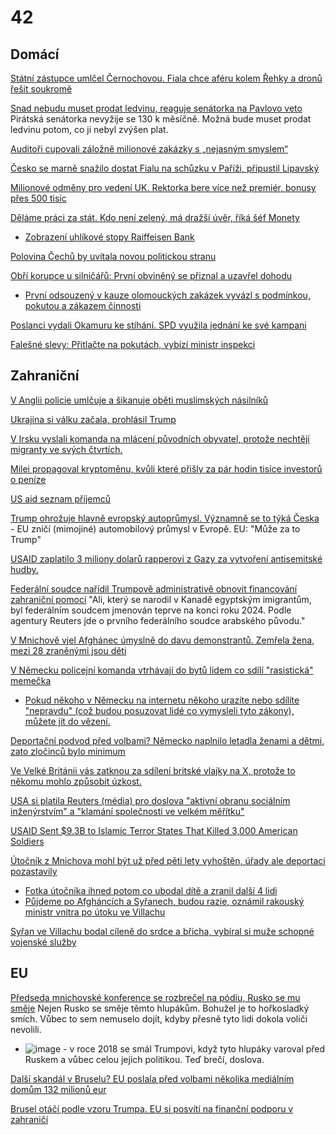 # 42

## Domácí

[Státní zástupce umlčel Černochovou. Fiala chce aféru kolem Řehky a dronů řešit soukromě ](https://www.echo24.cz/a/HCNp2/zpravy-drony-nemesis-skupina-d-karel-rehka-jana-cernochova-schuzka-petr-fiala-ondrej-vetchy-vojenska-policie-vysetrovani)

[Snad nebudu muset prodat ledvinu, reaguje senátorka na Pavlovo veto](https://www.idnes.cz/zpravy/domaci/senatorka-sipova-adela-ledvina-penize-mzda-prezident-veto.A250218_084730_domaci_ikro) Pirátská senátorka nevyžije se 130 k měsíčně. Možná bude muset prodat ledvinu potom, co ji nebyl zvýšen plat.

[Auditoři cupovali záložně milionové zakázky s „nejasným smyslem“](https://www.seznamzpravy.cz/clanek/domaci-kauzy-velke-zakazky-s-nejasnym-smyslem-auditory-v-zalozne-zaujal-specialni-byznys-269849)

[Česko se marně snažilo dostat Fialu na schůzku v Paříži, připustil Lipavský](https://cnn.iprima.cz/cesko-se-marne-snazilo-dostat-fialu-na-schuzku-v-parizi-pripustil-lipavsky-466437)

[Milionové odměny pro vedení UK. Rektorka bere více než premiér, bonusy přes 500 tisíc](https://www.echo24.cz/a/HNQem/zpravy-domov-milionove-odmeny-pro-vedeni-uk-rektorka-bere-vice-nez-premier-bonusy-stovky-tisic)

[Děláme práci za stát. Kdo není zelený, má dražší úvěr, říká šéf Monety](https://www.seznamzpravy.cz/clanek/porady-inside-talks-delame-praci-za-stat-kdo-neni-zeleny-ma-drazsi-uver-rika-sef-monety-269955)
 * [Zobrazení uhlíkové stopy Raiffeisen Bank](https://www.rb.cz/o-nas/spolecenska-odpovednost/uhlikova-stopa)

[Polovina Čechů by uvítala novou politickou stranu](https://www.novinky.cz/clanek/volby-do-poslanecke-snemovny-polovina-cechu-by-uvitala-novou-politickou-stranu-40508998)

[Obří korupce u silničářů: První obviněný se přiznal a uzavřel dohodu](https://www.seznamzpravy.cz/clanek/domaci-kauzy-obri-korupce-u-silnicaru-prvni-obvineny-se-priznal-a-uzavrel-dohodu-269787)
  *  [První odsouzený v kauze olomouckých zakázek vyvázl s podmínkou, pokutou a zákazem činnosti](https://www.novinky.cz/clanek/krimi-prvni-odsouzeny-v-kauze-olomouckych-zakazek-vyvazl-s-podminkou-pokutou-a-zakazem-cinnosti-40508978)

[Poslanci vydali Okamuru ke stíhání. SPD využila jednání ke své kampani](https://www.idnes.cz/zpravy/domaci/snemovna-vydani-tomio-okamura-trestni-stihani-sireni-nenavisti.A250212_132138_domaci_kop)

[Falešné slevy: Přitlačte na pokutách, vybízí ministr inspekci](https://www.novinky.cz/clanek/ekonomika-falesne-slevy-pritlacte-na-pokutach-vybizi-ministr-inspekci-40508634)

## Zahraniční

[V Anglii policie umlčuje a šikanuje oběti muslimských násilníků](https://x.com/HoodedClaw1974/status/1891457846643990922)

[Ukrajina si válku začala, prohlásil Trump](https://www.novinky.cz/clanek/zahranicni-amerika-trump-pokud-chce-vyslat-evropa-vojaky-na-ukrajinu-je-to-v-poradku-40509644)

[V Irsku vyslali komanda na mlácení původních obyvatel, protože nechtějí migranty ve svých čtvrtích.](https://x.com/Mick_O_Keeffe/status/1891820498209722572)

[Milei propagoval kryptoměnu, kvůli které přišly za pár hodin tisíce investorů o peníze](https://www.novinky.cz/clanek/ekonomika-milei-propagoval-kryptomenu-kvuli-ktere-prisly-za-par-hodin-tisice-investoru-o-penize-40509299)

[US aid seznam příjemců](https://www.usaspending.gov/recipient)

[Trump ohrožuje hlavně evropský autoprůmysl. Významně se to týká Česka](https://www.novinky.cz/clanek/ekonomika-trump-ohrozuje-hlavne-evropsky-autoprumysl-vyznamne-se-to-tyka-ceska-40508950) - EU zničí (mimojiné) automobilový průmysl v Evropě. EU: "Může za to Trump"

[USAID zaplatilo 3 miliony dolarů rapperovi z Gazy za vytvoření antisemitské hudby.](https://x.com/AGunsberger/status/1890269667677311397)

[Federální soudce nařídil Trumpově administrativě obnovit financování zahraniční pomoci](https://www.novinky.cz/clanek/zahranicni-amerika-federalni-soudce-naridil-trumpove-administrative-obnovit-financovani-zahranicni-pomoci-40509061) "Ali, který se narodil v Kanadě egyptským imigrantům, byl federálním soudcem jmenován teprve na konci roku 2024. Podle agentury Reuters jde o prvního federálního soudce arabského původu."

[V Mnichově vjel Afghánec úmyslně do davu demonstrantů. Zemřela žena, mezi 28 zraněnými jsou děti](https://www.novinky.cz/clanek/zahranicni-evropa-v-mnichove-vjelo-auto-do-lidi-40508894)

[V Německu policejní komanda vtrhávají do bytů lidem co sdílí "rasistická" memečka](https://x.com/RadioGenoa/status/1891378617965228411)
 * [Pokud někoho v Německu na internetu někoho urazíte nebo sdílíte "nepravdu" (což budou posuzovat lidé co vymysleli tyto zákony), můžete jít do vězení.](https://x.com/EndWokeness/status/1891302425190863347)

[Deportační podvod před volbami? Německo naplnilo letadla ženami a dětmi, zato zločinců bylo minimum](https://www.novinky.cz/clanek/zahranicni-evropa-deportacni-podvod-pred-volbami-nemecko-naplnilo-letadla-zenami-a-detmi-zato-zlocincu-bylo-minimum-40509488)

[Ve Velké Británii vás zatknou za sdílení britské vlajky na X, protože to někomu mohlo způsobit úzkost.](https://x.com/Ministerstvocz/status/1891786209208291662)

[USA si platila Reuters (média) pro doslova "aktivní obranu sociálním inženýrstvím" a "klamání společnosti ve velkém měřítku"](https://x.com/elonmusk/status/1889896827513868734)

[USAID Sent $9.3B to Islamic Terror States That Killed 3,000 American Soldiers ](https://www.danielgreenfield.org/2025/02/usaid-sent-93b-to-islamic-terror-states.html)

[Útočník z Mnichova mohl být už před pěti lety vyhoštěn, úřady ale deportaci pozastavily](https://www.novinky.cz/clanek/zahranicni-utocnik-z-mnichova-mohl-byt-uz-pred-peti-lety-vyhosten-urady-ale-deportaci-pozastavily-40509169)
 * [Fotka útočníka ihned potom co ubodal dítě a zranil další 4 lidi](https://x.com/Martin_Sellner/status/1890832981603840273)
 * [Půjdeme po Afgháncích a Syřanech, budou razie, oznámil rakouský ministr vnitra po útoku ve Villachu](https://www.novinky.cz/clanek/zahranicni-evropa-pujdeme-po-afghancich-a-syranech-budou-razie-oznamil-rakousky-ministr-vnitra-po-utoku-ve-villachu-40509262)

[Syřan ve Villachu bodal cíleně do srdce a břicha, vybíral si muže schopné vojenské služby](https://www.novinky.cz/clanek/zahranicni-evropa-syran-ve-villachu-bodal-cilene-do-srdce-a-bricha-vybiral-si-muze-schopne-vojenske-sluzby-40509534)

## EU 

[Předseda mnichovské konference se rozbrečel na pódiu, Rusko se mu směje](https://www.idnes.cz/zpravy/zahranicni/nemecko-mnichov-bezpecnostni-konference-christoph-heusgen-plac.A250217_091032_zahranicni_kha) Nejen Rusko se směje těmto hlupákům. Bohužel je to hořkosladký smích. Vůbec to sem nemuselo dojít, kdyby přesně tyto lidi dokola voliči nevolili.
 * ![image](https://github.com/user-attachments/assets/ffa7d322-6018-405d-901b-9e8772645de3) - v roce 2018 se smál Trumpovi, když tyto hlupáky varoval před Ruskem a vůbec celou jejich politikou. Teď brečí, doslova.


[Další skandál v Bruselu? EU poslala před volbami několika mediálním domům 132 milionů eur](https://www.echo24.cz/a/HVv3s/zpravy-svet-dalsi-skandal-v-bruselu-evropska-unie-poslala-desitky-milionu-medialnim-domum-pred-volbami)

[Brusel otáčí podle vzoru Trumpa. EU si posvítí na finanční podporu v zahraničí ](https://www.echo24.cz/a/HiPNr/zpravy-svet-brusel-otaci-podle-vzoru-trumpa-eu-si-posviti-na-financni-podporu-v-zahranici)
